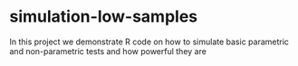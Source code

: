# simulation-low-samples
In this project we demonstrate R code on how to simulate basic parametric and non-parametric tests and how powerful they are
